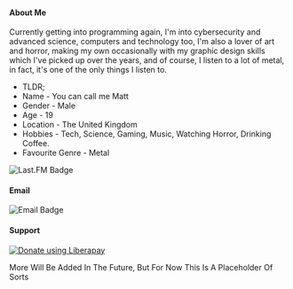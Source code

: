 #### About Me

Currently getting into programming again, I'm into cybersecurity and advanced science, computers and technology too, I'm also a lover of art and horror, making my own occasionally with my graphic design skills which I've picked up over the years, and of course, I listen to a lot of metal, in fact, it's one of the only things I listen to.

- TLDR;
- Name - You can call me Matt
- Gender - Male
- Age - 19
- Location - The United Kingdom
- Hobbies - Tech, Science, Gaming, Music, Watching Horror, Drinking Coffee.
- Favourite Genre - Metal


<img alt="Last.FM Badge" src="https://img.shields.io/static/v1?label=Last.fm&logo=last.fm?link=https://www.last.fm/user/lErrorl404l&message=Click+If+Interested">



#### Email

<img alt="Email Badge" src="https://img.shields.io/static/v1?label=Contact+Me&logo=email?link=mailto:matthewbarker@librem.oneleft&message=Here">

#### Support

<noscript><a href="https://liberapay.com/Matthew-Barker/donate"><img alt="Donate using Liberapay" src="https://liberapay.com/assets/widgets/donate.svg"></a></noscript>


More Will Be Added In The Future, But For Now This Is A Placeholder Of Sorts
